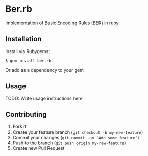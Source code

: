# Ber.rb

Implementation of Basic Encoding Rules (BER) in ruby

## Installation

Install via Rubygems:

    $ gem install ber.rb
	
Or add as a dependency to your gem 

## Usage

TODO: Write usage instructions here

## Contributing

1. Fork it
2. Create your feature branch (`git checkout -b my-new-feature`)
3. Commit your changes (`git commit -am 'Add some feature'`)
4. Push to the branch (`git push origin my-new-feature`)
5. Create new Pull Request
